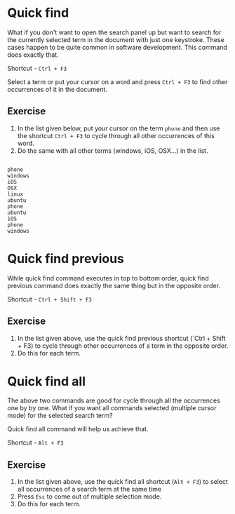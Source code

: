 Quick find
===========

What if you don't want to open the search panel up but want to search for the
currently selected term in the document with just one keystroke. These cases
happen to be quite common in software development. This command does exactly
that.

Shortcut - `Ctrl + F3`

Select a term or put your cursor on a word and press `Ctrl + F3` to find other
occurrences of it in the document.

Exercise
---------

1. In the list given below, put your cursor on the term `phone` and then use
   the shortcut `Ctrl + F3` to cycle through all other occurrences of this 
   word.
2. Do the same with all other terms (windows, iOS, OSX...) in the list.

```

phone
windows
iOS
OSX
linux
ubuntu
phone
ubuntu
iOS
phone
windows

```

Quick find previous
====================

While quick find command executes in top to bottom order, quick find previous
command does exactly the same thing but in the opposite order.

Shortcut - `Ctrl + Shift + F3`
 
Exercise
---------

1. In the list given above, use the quick find previous shortcut
   (`Ctrl + Shift + F3) to cycle through other occurrences of a term in the
   opposite order.
2. Do this for each term.


Quick find all
===============

The above two commands are good for cycle through all the occurrences one by
by one. What if you want all commands selected (multiple cursor mode) for the
selected search term?

Quick find all command will help us achieve that.

Shortcut - `Alt + F3`
 
Exercise
---------

1. In the list given above, use the quick find all shortcut (`Alt + F3`)
   to select all occurrences of a search term at the same time
2. Press `Esc` to come out of multiple selection mode.
2. Do this for each term.
